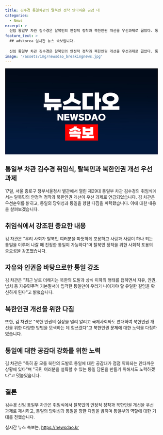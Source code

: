 ```yaml
---
title: 김수경 통일차관의 탈북민 정착 안타까운 공감 대
categories:
  - News
excerpt: >
  신임 통일부 차관 김수경은 탈북민의 안정적 정착과 북한인권 개선을 우선과제로 꼽았다. 통일부 취임사에서 따뜻하게 포용하고 사람과 사람이 하나 되는 통일을 이루어 나갈 때 진정한 통일이 가능하다고 강조하며 북한의 도발에 대비하고 자유민주적 통일을 강조했다. 또한, 북한인권 개선을 위한 노력과 통일 담론을 만들기 위한 노력을 다짐했다.
feature_text: >
  ## adskorea 실시간 뉴스 속보입니다.

  신임 통일부 차관 김수경은 탈북민의 안정적 정착과 북한인권 개선을 우선과제로 꼽았다. 통일부 취임사에서 따뜻하게 포용하고 사람과 사람이 하나 되는 통일을 이루어 나갈 때 진정한 통일이 가능하다고 강조하며 북한의 도발에 대비하고 자유민주적 통일을 강조했다. 또한, 북한인권 개선을 위한 노력과 통일 담론을 만들기 위한 노력을 다짐했다.
image: '/assets/img/newsdao_breakingnews.jpg'
---
```


<p><img src="/assets/img/newsdao_breakingnews.jpg" alt="adskorea 속보" /></p>

<h2 data-ke-size="size26">통일부 차관 김수경 취임식, 탈북민과 북한인권 개선 우선 과제</h2>

<p data-ke-size="size16">17일, 서울 종로구 정부서울청사 별관에서 열린 제29대 통일부 차관 김수경의 취임식에서는 탈북민의 안정적 정착과 북한인권 개선이 우선 과제로 언급되었습니다. 김 차관은 우선순위를 밝히고, 통일의 당위성과 통일을 향한 다짐을 피력했습니다. 이에 대한 내용을 살펴보겠습니다.</p>

<h2 data-ke-size="size24">취임식에서 강조된 중요한 내용</h2>

<p data-ke-size="size16">김 차관은 "우리 사회가 탈북민 여러분을 따뜻하게 포용하고 사람과 사람이 하나 되는 통일을 이루어 나갈 때 진정한 통일이 가능하다"며 탈북민 정착을 위한 사회적 포용의 중요성을 강조했습니다.</p>

<h2 data-ke-size="size24">자유와 인권을 바탕으로한 통일 강조</h2>

<p data-ke-size="size16">김 차관은 "최근 날로 더해지는 북한의 도발과 상식 이하의 행태를 접하면서 자유, 인권, 법치 등 자유민주적 기본질서에 입각한 통일만이 우리가 나아가야 할 유일한 길임을 확신하게 된다"고 밝혔습니다.</p>

<h2 data-ke-size="size24">북한인권 개선을 위한 다짐</h2>

<p data-ke-size="size16">또한, 김 차관은 "북한 인권의 실상을 널리 알리고 국제사회와도 연대하여 북한인권 개선을 위한 다양한 방법을 모색하는 데 힘쓰겠다"고 북한인권 문제에 대한 노력을 다짐하였습니다.</p>

<h2 data-ke-size="size24">통일에 대한 공감대 강화를 위한 노력</h2>

<p data-ke-size="size16">김 차관은 "특히 끝 모를 북한의 도발로 통일에 대한 공감대가 점점 약화되는 안타까운 상황에 있다"며 "국민 여러분을 설득할 수 있는 통일 담론을 만들기 위해서도 노력하겠다"고 덧붙였습니다.</p>

<h2 data-ke-size="size24">결론</h2>

<p data-ke-size="size16">김수경 신임 통일부 차관은 취임식에서 탈북민의 안정적 정착과 북한인권 개선을 우선 과제로 제시하고, 통일의 당위성과 통일을 향한 다짐을 밝히며 통일부의 역할에 대한 기대를 전했습니다.</p>
실시간 뉴스 속보는, <a href="https://newsdao.kr" rel="dofollow">https://newsdao.kr</a>


